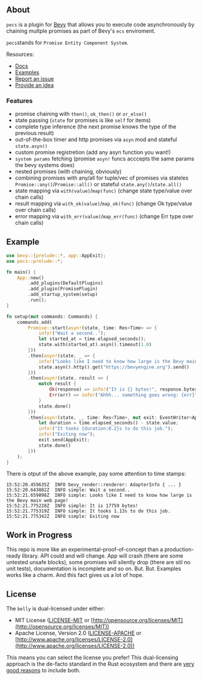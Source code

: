 ## About
`pecs` is a plugin for [Bevy](https://bevyengine.org) that allows you
to execute code asynchronously by chaining multple promises as part of Bevy's `ecs` enviroment.

`pecs`stands for `Promise Entity Component System`.

Resources:
- [Docs](https://docs.rs/pecs/)
- [Examples](https://github.com/jkb0o/pecs/tree/master/examples)
- [Report an issue](https://github.com/jkb0o/pecs/issues/new)
- [Provide an idea](https://github.com/jkb0o/pecs/issues/new)

### Features
- promise chaining with `then()`, `ok_then()` or `or_else()`
- state passing (`state` for promises is like `self` for items)
- complete type inference (the next promise knows the type of the previous result)
- out-of-the-box timer and http promises via `asyn` mod and stateful `state.asyn()`
- custom promise registretion (add any asyn function you want!)
- `system params` fetching (promise `asyn!` funcs acccepts the same params
  the bevy systems does)
- nested promises (with chaining, obviously)
- combining promises with any/all for tuple/vec of promises via stateles
  `Promise::any()`/`Promise::all()` or stateful `state.any()`/`state.all()`
- state mapping via `with(value)`/`map(func)` (change state type/value over chain calls)
- result mapping via `with_ok(value)`/`map_ok(func)` (change Ok type/value over chain calls)
- error mapping via `with_err(value)`/`map_err(func)` (change Err type over chain calls)

## Example
```rust
use bevy::{prelude::*, app::AppExit};
use pecs::prelude::*;

fn main() {
    App::new()
        .add_plugins(DefaultPlugins)
        .add_plugin(PromisePlugin)
        .add_startup_system(setup)
        .run();
}

fn setup(mut commands: Commands) {
    commands.add(
        Promise::start(asyn!(state, time: Res<Time> => {
            info!("Wait a second..");
            let started_at = time.elapsed_seconds();
            state.with(started_at).asyn().timeout(1.0)
        }))
        .then(asyn!(state, _ => {
            info!("Looks like I need to know how large is the Bevy main web page!");
            state.asyn().http().get("https://bevyengine.org").send()
        }))
        .then(asyn!(state, result => {
            match result {
                Ok(response) => info!("It is {} bytes!", response.bytes.len()),
                Err(err) => info!("Ahhh... something goes wrong: {err}")
            }
            state.done()
        }))
        .then(asyn!(state, _, time: Res<Time>, mut exit: EventWriter<AppExit> => {
            let duration = time.elapsed_seconds() - state.value;
            info!("It tooks {duration:0.2}s to do this job.");
            info!("Exiting now");
            exit.send(AppExit);
            state.done()
        }))
    );
}
```
There is otput of the above example, pay some attention to time stamps:
```text
15:52:20.459635Z  INFO bevy_render::renderer: AdapterInfo { ... }
15:52:20.643082Z  INFO simple: Wait a second..
15:52:21.659898Z  INFO simple: Looks like I need to know how large is the Bevy main web page!
15:52:21.775228Z  INFO simple: It is 17759 bytes!
15:52:21.775319Z  INFO simple: It tooks 1.13s to do this job.
15:52:21.775342Z  INFO simple: Exiting now
```

## Work in Progress

This repo is more like an experimental-proof-of-concept than a production-ready library.
API could and will change. App will crash (there are some untested unsafe blocks), some
promises will silently drop (there are stil no unit tests), documentation is incomplete
and so on. But. But. Examples works like a charm. And this fact gives us a lot of hope.

## License

The `belly` is dual-licensed under either:

- MIT License ([LICENSE-MIT](LICENSE-MIT) or [http://opensource.org/licenses/MIT](http://opensource.org/licenses/MIT))
- Apache License, Version 2.0 ([LICENSE-APACHE](LICENSE-APACHE) or [http://www.apache.org/licenses/LICENSE-2.0](http://www.apache.org/licenses/LICENSE-2.0))

This means you can select the license you prefer!
This dual-licensing approach is the de-facto standard in the Rust ecosystem and there are [very good reasons](https://github.com/bevyengine/bevy/issues/2373) to include both.
